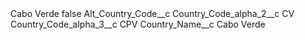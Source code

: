 <?xml version="1.0" encoding="UTF-8"?>
<CustomMetadata xmlns="http://soap.sforce.com/2006/04/metadata" xmlns:xsi="http://www.w3.org/2001/XMLSchema-instance" xmlns:xsd="http://www.w3.org/2001/XMLSchema">
    <label>Cabo Verde</label>
    <protected>false</protected>
    <values>
        <field>Alt_Country_Code__c</field>
        <value xsi:nil="true"/>
    </values>
    <values>
        <field>Country_Code_alpha_2__c</field>
        <value xsi:type="xsd:string">CV</value>
    </values>
    <values>
        <field>Country_Code_alpha_3__c</field>
        <value xsi:type="xsd:string">CPV</value>
    </values>
    <values>
        <field>Country_Name__c</field>
        <value xsi:type="xsd:string">Cabo Verde</value>
    </values>
</CustomMetadata>
